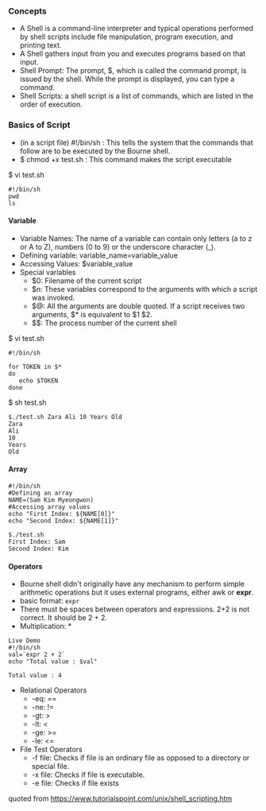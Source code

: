 ### Concepts
- A Shell is a command-line interpreter and typical operations performed by shell scripts include file manipulation, program execution, and printing text.
- A Shell gathers input from you and executes programs based on that input.
- Shell Prompt: The prompt, $, which is called the command prompt, is issued by the shell. While the prompt is displayed, you can type a command.
- Shell Scripts: a shell script is a list of commands, which are listed in the order of execution.

### Basics of Script

- (in a script file) #!/bin/sh : This tells the system that the commands that follow are to be executed by the Bourne shell.
- $ chmod +x test.sh : This command makes the script executable

$ vi test.sh
```shell
#!/bin/sh
pwd
ls
```

#### Variable
- Variable Names: The name of a variable can contain only letters (a to z or A to Z), numbers (0 to 9) or the underscore character (_).
- Defining variable: variable_name=variable_value
- Accessing Values: $variable_value
- Special variables
  - $0: Filename of the current script
  - $n: These variables correspond to the arguments with which a script was invoked.
  - $@: All the arguments are double quoted. If a script receives two arguments, $* is equivalent to $1 $2.
  - $$: The process number of the current shell
 
$ vi test.sh
```shell
#!/bin/sh

for TOKEN in $*
do
   echo $TOKEN
done
```
$ sh test.sh
```shell
$./test.sh Zara Ali 10 Years Old
Zara
Ali
10
Years
Old
```

#### Array
```shell
#!/bin/sh
#Defining an array
NAME=(Sam Kim Myeongwon)
#Accessing array values
echo "First Index: ${NAME[0]}"
echo "Second Index: ${NAME[1]}"
```
```shell
$./test.sh
First Index: Sam
Second Index: Kim
```
#### Operators
- Bourne shell didn't originally have any mechanism to perform simple arithmetic operations but it uses external programs, either awk or **expr**.
- basic format: `expr `
- There must be spaces between operators and expressions. 2+2 is not correct. It should be 2 + 2.
- Multiplication: \*
```shell
Live Demo
#!/bin/sh
val=`expr 2 + 2`
echo "Total value : $val"
```
```shell
Total value : 4
```
- Relational Operators
  - -eq: ==
  - -ne: !=
  - -gt: >
  - -lt: <
  - -ge: >=
  - -le: <=
- File Test Operators
  - -f file: Checks if file is an ordinary file as opposed to a directory or special file.
  - -x file: Checks if file is executable.
  - -e file: Checks if file exists

quoted from https://www.tutorialspoint.com/unix/shell_scripting.htm
